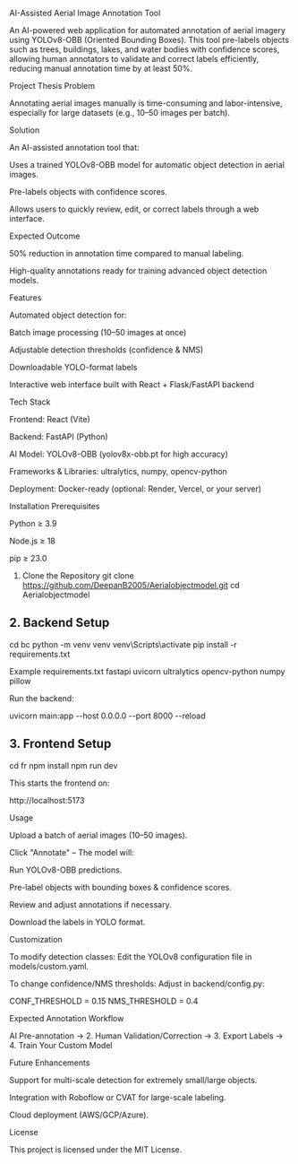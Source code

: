 AI-Assisted Aerial Image Annotation Tool

An AI-powered web application for automated annotation of aerial imagery using YOLOv8-OBB (Oriented Bounding Boxes).
This tool pre-labels objects such as trees, buildings, lakes, and water bodies with confidence scores, allowing human annotators to validate and correct labels efficiently, reducing manual annotation time by at least 50%.

Project Thesis
Problem

Annotating aerial images manually is time-consuming and labor-intensive, especially for large datasets (e.g., 10–50 images per batch).

Solution

An AI-assisted annotation tool that:

Uses a trained YOLOv8-OBB model for automatic object detection in aerial images.

Pre-labels objects with confidence scores.

Allows users to quickly review, edit, or correct labels through a web interface.

Expected Outcome

50% reduction in annotation time compared to manual labeling.

High-quality annotations ready for training advanced object detection models.

Features

Automated object detection for:



Batch image processing (10–50 images at once)

Adjustable detection thresholds (confidence & NMS)

Downloadable YOLO-format labels

Interactive web interface built with React + Flask/FastAPI backend

Tech Stack

Frontend: React (Vite)

Backend: FastAPI (Python)

AI Model: YOLOv8-OBB (yolov8x-obb.pt for high accuracy)

Frameworks & Libraries: ultralytics, numpy, opencv-python

Deployment: Docker-ready (optional: Render, Vercel, or your server)

Installation
Prerequisites

Python ≥ 3.9

Node.js ≥ 18

pip ≥ 23.0

1. Clone the Repository
git clone https://github.com/DeepanB2005/Aerialobjectmodel.git
cd Aerialobjectmodel

## 2. Backend Setup

cd bc
python -m venv venv
venv\Scripts\activate
pip install -r requirements.txt

Example requirements.txt
fastapi
uvicorn
ultralytics
opencv-python
numpy
pillow


Run the backend:

uvicorn main:app --host 0.0.0.0 --port 8000 --reload

## 3. Frontend Setup
cd fr
npm install
npm run dev


This starts the frontend on:

http://localhost:5173

Usage

Upload a batch of aerial images (10–50 images).

Click "Annotate" – The model will:

Run YOLOv8-OBB predictions.

Pre-label objects with bounding boxes & confidence scores.

Review and adjust annotations if necessary.

Download the labels in YOLO format.

Customization

To modify detection classes:
Edit the YOLOv8 configuration file in models/custom.yaml.

To change confidence/NMS thresholds:
Adjust in backend/config.py:

CONF_THRESHOLD = 0.15
NMS_THRESHOLD = 0.4

Expected Annotation Workflow

AI Pre-annotation → 2. Human Validation/Correction → 3. Export Labels → 4. Train Your Custom Model

Future Enhancements

Support for multi-scale detection for extremely small/large objects.

Integration with Roboflow or CVAT for large-scale labeling.

Cloud deployment (AWS/GCP/Azure).

License

This project is licensed under the MIT License.